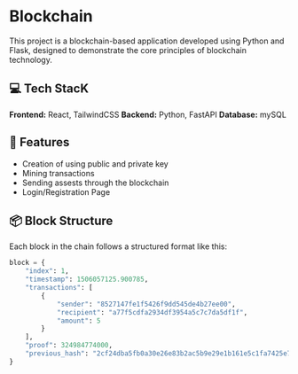 # Blockchain

This project is a blockchain-based application developed using Python and Flask, designed to demonstrate the core principles of blockchain technology.

## 💻 Tech StacK
**Frontend:** React, TailwindCSS
**Backend:** Python, FastAPI
**Database:** mySQL

## 🪪 Features
- Creation of using public and private key
- Mining transactions
- Sending assests through the blockchain
- Login/Registration Page

## 📦 Block Structure

Each block in the chain follows a structured format like this:

```python
block = {
    "index": 1,
    "timestamp": 1506057125.900785,
    "transactions": [
        {
            "sender": "8527147fe1f5426f9dd545de4b27ee00",
            "recipient": "a77f5cdfa2934df3954a5c7c7da5df1f",
            "amount": 5
        }
    ],
    "proof": 324984774000,
    "previous_hash": "2cf24dba5fb0a30e26e83b2ac5b9e29e1b161e5c1fa7425e73043362938b9824"
}
